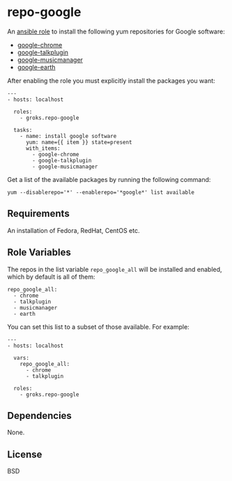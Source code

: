 repo-google
========

An [ansible role](https://galaxy.ansible.com/list#/roles/200) to install
the following yum repositories for Google software:

- [google-chrome](https://www.google.com/intl/en/chrome/browser/)
- [google-talkplugin](https://www.google.com/tools/dlpage/hangoutplugin)
- [google-musicmanager](https://play.google.com/music/listen#/manager)
- [google-earth](http://www.google.com/earth/)

After enabling the role you must explicitly install the packages you want:

    ---
    - hosts: localhost

      roles:
        - groks.repo-google

      tasks:
        - name: install google software
          yum: name={{ item }} state=present
          with_items:
            - google-chrome
            - google-talkplugin
            - google-musicmanager

Get a list of the available packages by running the following command:

    yum --disablerepo='*' --enablerepo='*google*' list available

Requirements
------------

An installation of Fedora, RedHat, CentOS etc.

Role Variables
--------------

The repos in the list variable `repo_google_all` will be installed and enabled,
which by default is all of them:

    repo_google_all:
      - chrome
      - talkplugin
      - musicmanager
      - earth

You can set this list to a subset of those available. For example:

    ---
    - hosts: localhost

      vars:
        repo_google_all:
          - chrome
          - talkplugin

      roles:
        - groks.repo-google

Dependencies
------------

None.

License
-------

BSD
